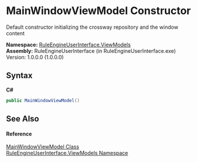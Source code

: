 # MainWindowViewModel Constructor 
 

Default constructor initializing the crossway repository and the window content

**Namespace:**&nbsp;<a href="377a8103-f0df-ab0a-701b-9bd9e6cd9fea">RuleEngineUserInterface.ViewModels</a><br />**Assembly:**&nbsp;RuleEngineUserInterface (in RuleEngineUserInterface.exe) Version: 1.0.0.0 (1.0.0.0)

## Syntax

**C#**<br />
``` C#
public MainWindowViewModel()
```


## See Also


#### Reference
<a href="4d5a32fb-e61c-a55e-4def-8f2eb6962fb2">MainWindowViewModel Class</a><br /><a href="377a8103-f0df-ab0a-701b-9bd9e6cd9fea">RuleEngineUserInterface.ViewModels Namespace</a><br />